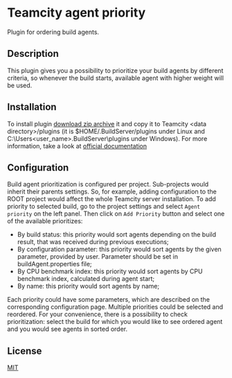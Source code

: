 Teamcity agent priority
=======================
Plugin for ordering build agents.

Description
-----------
This plugin gives you a possibility to prioritize your build agents 
by different criteria, so whenever the build starts, available agent 
with higher weight will be used.

Installation
------------
To install plugin [download zip archive](https://github.com/grundic/teamcity-agent-priority/releases)
it and copy it to Teamcity \<data directory\>/plugins (it is $HOME/.BuildServer/plugins under Linux and C:\Users\<user_name>\.BuildServer\plugins under Windows).
For more information, take a look at [official documentation](https://confluence.jetbrains.com/display/TCD10/Installing+Additional+Plugins)

Configuration
-------------
Build agent prioritization is configured per project. Sub-projects would inherit their parents settings. So, for example,
adding configuration to the ROOT project would affect the whole Teamcity server installation.
To add priority to selected build, go to the project settings and select `Agent priority` on the left panel. Then click
on `Add Priority` button and select one of the available prioritizes:
  
  * By build status: this priority would sort agents depending on the build result, that was received during previous executions;
  * By configuration parameter: this priority would sort agents by the given parameter, provided by user. Parameter should be set in buildAgent.properties file;
  * By CPU benchmark index: this priority would sort agents by CPU benchmark index, calculated during agent start;
  * By name: this priority would sort agents by name;
  
Each priority could have some parameters, which are described on the corresponding configuration page.
Multiple priorities could be selected and reordered.
For your convenience, there is a possibility to check prioritization: select the build for which you would like to see
ordered agent and you would see agents in sorted order.

License
-------
[MIT](https://github.com/grundic/teamcity-agent-priority/blob/master/LICENSE)


